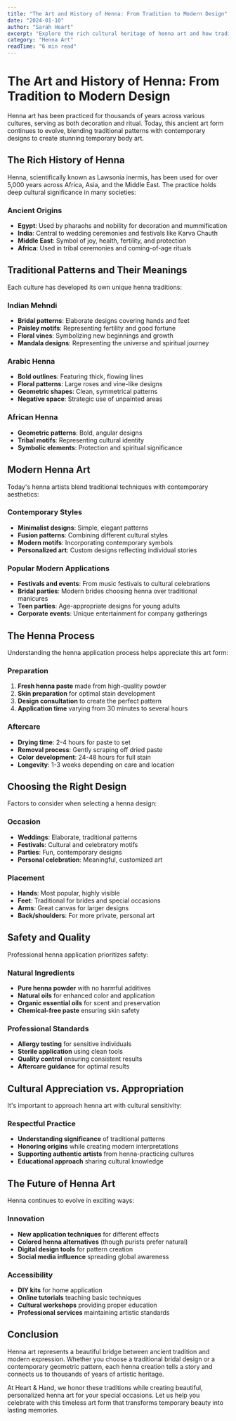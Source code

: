 ```yaml
---
title: "The Art and History of Henna: From Tradition to Modern Design"
date: "2024-01-10"
author: "Sarah Heart"
excerpt: "Explore the rich cultural heritage of henna art and how traditional techniques blend with contemporary styles in today's celebrations."
category: "Henna Art"
readTime: "6 min read"
---
```


# The Art and History of Henna: From Tradition to Modern Design

Henna art has been practiced for thousands of years across various cultures, serving as both decoration and ritual. Today, this ancient art form continues to evolve, blending traditional patterns with contemporary designs to create stunning temporary body art.

## The Rich History of Henna

Henna, scientifically known as Lawsonia inermis, has been used for over 5,000 years across Africa, Asia, and the Middle East. The practice holds deep cultural significance in many societies:

### Ancient Origins
- **Egypt**: Used by pharaohs and nobility for decoration and mummification
- **India**: Central to wedding ceremonies and festivals like Karva Chauth
- **Middle East**: Symbol of joy, health, fertility, and protection
- **Africa**: Used in tribal ceremonies and coming-of-age rituals

## Traditional Patterns and Their Meanings

Each culture has developed its own unique henna traditions:

### Indian Mehndi
- **Bridal patterns**: Elaborate designs covering hands and feet
- **Paisley motifs**: Representing fertility and good fortune
- **Floral vines**: Symbolizing new beginnings and growth
- **Mandala designs**: Representing the universe and spiritual journey

### Arabic Henna
- **Bold outlines**: Featuring thick, flowing lines
- **Floral patterns**: Large roses and vine-like designs
- **Geometric shapes**: Clean, symmetrical patterns
- **Negative space**: Strategic use of unpainted areas

### African Henna
- **Geometric patterns**: Bold, angular designs
- **Tribal motifs**: Representing cultural identity
- **Symbolic elements**: Protection and spiritual significance

## Modern Henna Art

Today's henna artists blend traditional techniques with contemporary aesthetics:

### Contemporary Styles
- **Minimalist designs**: Simple, elegant patterns
- **Fusion patterns**: Combining different cultural styles
- **Modern motifs**: Incorporating contemporary symbols
- **Personalized art**: Custom designs reflecting individual stories

### Popular Modern Applications
- **Festivals and events**: From music festivals to cultural celebrations
- **Bridal parties**: Modern brides choosing henna over traditional manicures
- **Teen parties**: Age-appropriate designs for young adults
- **Corporate events**: Unique entertainment for company gatherings

## The Henna Process

Understanding the henna application process helps appreciate this art form:

### Preparation
1. **Fresh henna paste** made from high-quality powder
2. **Skin preparation** for optimal stain development
3. **Design consultation** to create the perfect pattern
4. **Application time** varying from 30 minutes to several hours

### Aftercare
- **Drying time**: 2-4 hours for paste to set
- **Removal process**: Gently scraping off dried paste
- **Color development**: 24-48 hours for full stain
- **Longevity**: 1-3 weeks depending on care and location

## Choosing the Right Design

Factors to consider when selecting a henna design:

### Occasion
- **Weddings**: Elaborate, traditional patterns
- **Festivals**: Cultural and celebratory motifs
- **Parties**: Fun, contemporary designs
- **Personal celebration**: Meaningful, customized art

### Placement
- **Hands**: Most popular, highly visible
- **Feet**: Traditional for brides and special occasions
- **Arms**: Great canvas for larger designs
- **Back/shoulders**: For more private, personal art

## Safety and Quality

Professional henna application prioritizes safety:

### Natural Ingredients
- **Pure henna powder** with no harmful additives
- **Natural oils** for enhanced color and application
- **Organic essential oils** for scent and preservation
- **Chemical-free paste** ensuring skin safety

### Professional Standards
- **Allergy testing** for sensitive individuals
- **Sterile application** using clean tools
- **Quality control** ensuring consistent results
- **Aftercare guidance** for optimal results

## Cultural Appreciation vs. Appropriation

It's important to approach henna art with cultural sensitivity:

### Respectful Practice
- **Understanding significance** of traditional patterns
- **Honoring origins** while creating modern interpretations
- **Supporting authentic artists** from henna-practicing cultures
- **Educational approach** sharing cultural knowledge

## The Future of Henna Art

Henna continues to evolve in exciting ways:

### Innovation
- **New application techniques** for different effects
- **Colored henna alternatives** (though purists prefer natural)
- **Digital design tools** for pattern creation
- **Social media influence** spreading global awareness

### Accessibility
- **DIY kits** for home application
- **Online tutorials** teaching basic techniques
- **Cultural workshops** providing proper education
- **Professional services** maintaining artistic standards

## Conclusion

Henna art represents a beautiful bridge between ancient tradition and modern expression. Whether you choose a traditional bridal design or a contemporary geometric pattern, each henna creation tells a story and connects us to thousands of years of artistic heritage.

At Heart & Hand, we honor these traditions while creating beautiful, personalized henna art for your special occasions. Let us help you celebrate with this timeless art form that transforms temporary beauty into lasting memories.
